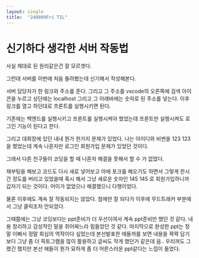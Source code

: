 ```yaml
---
layout: single
title:  "240809Fri TIL"
---
```

# 신기하다 생각한 서버 작동법

사실 제대로 된 원리같은건 잘 모르겟다.

그런데 서버를 이번에 처음 돌려봤는데 신기해서 작성해본다.

서버 담당자가 한 링크와 주소를 준다.
그리고 그 주소를 vscode의 오른쪽에 검색 아이콘을 누르고
상단에는 localhost 그리고 그 아래바에는 숫자로 된 주소를 넣는다. 이후 링크를 열고 하던대로 프론트를 실행시키면 된다.

기존에는 백엔드를 실행시키고 프론트를 실행시켜야 했었는데 프론트만 실행시켜도 로그인 기능이 된다고 한다.

그리고 대회장에 있던 내내 뭔가 한가지 문제가 있었다.
나는 아이디와 비번을 123 123을 했었는데 계속 나혼자만 로그인 회원가입 문제가 있었던 것이다.

그래서 다른 친구들이 코딩을 할 때 나혼자 해결을 못해서 할 수 가 없었다. 

재부팅을 해보고 코드도 다시 새로 넣어보고 아에 포크를 해오기도 하면서
그렇게 한시간 정도를 버리고 있었을때 혹시 해서 그냥 새로운 숫자인 145 145 로 회원가입하니까 갑자기 되는 것이다. 어이가 없었으나 해결했으니 다행이었다. 

물론 이후에도 계속 잘 작동되지는 않았다. 첨에만 잘 되다가 이후에 무드트래커 부분에서 그냥 클릭조차 안되었다.

그때쯤에는 그냥 코딩보다는 ppt준비가 더 우선이여서 계속 ppt준비만 했던 것 같다. 내용 정리하고 감성적인 말을 쥐어짜느라 힘들었던 것 같다. 
마지막으로 완성한 ppt는 정말 이뻐서 정말 회심의 역작이다 싶었는데 본선발표한 애들꺼를 보면 내용을 꽉꽉 담기보다 그냥 좀 더 픽토그램을 많이 활용하고 글씨도 작게 했던거 같은데 음.. 우리꺼도 그랬긴 했지만 본선 애들이 뭔가 묘하게 좀 더 어른스러운 ppt같다는 느낌이 들었다.